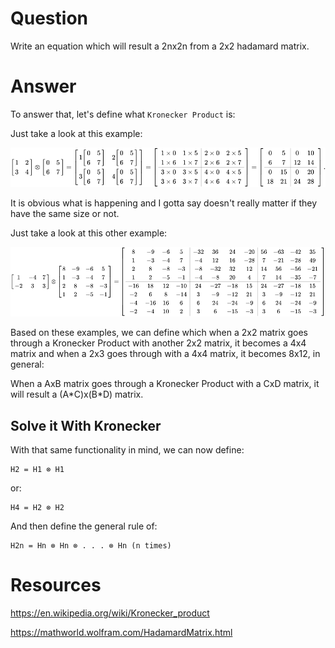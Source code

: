 # Question

Write an equation which will result a 2nx2n from a 2x2 hadamard matrix.

# Answer

To answer that, let's define what `Kronecker Product` is:

Just take a look at this example:

![](kronecker1.png)

It is obvious what is happening and I gotta say doesn't really matter if they have the same size or not.

Just take a look at this other example:

![](kronecker2.png)

Based on these examples, we can define which when a 2x2 matrix goes through a Kronecker Product with another 2x2 matrix, it becomes a 4x4 matrix and when a 2x3 goes through with a 4x4 matrix, it becomes 8x12, in general:

When a AxB matrix goes through a Kronecker Product with a CxD matrix, it will result a (A\*C)x(B\*D) matrix.

## Solve it With Kronecker

With that same functionality in mind, we can now define:

```
H2 = H1 ⊗ H1
```

or:

```
H4 = H2 ⊗ H2
```

And then define the general rule of:

```
H2n ​= Hn ⊗ Hn ⊗ . . . ⊗ Hn (n times)
```

# Resources

https://en.wikipedia.org/wiki/Kronecker_product

https://mathworld.wolfram.com/HadamardMatrix.html
